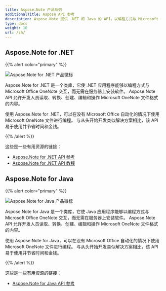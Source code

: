 ```yaml
---
title: Aspose.Note 产品系列
additionalTitle: Aspose API 参考
description: Aspose.Note 提供 .NET 和 Java 的 API，以编程方式与 Microsoft Office OneNote 交互，而无需在服务器上安装软件。 Aspose.Note API 允许开发人员读取、转换、创建、编辑和操作 Microsoft OneNote 文件格式的内容。
type: docs
weight: 10
url: /zh/
---
```


## Aspose.Note for .NET

{{% alert color="primary" %}} 

![Aspose.Note for .NET 产品徽标](../home_1.png)

Aspose.Note for .NET 是一个类库，它使 .NET 应用程序能够以编程方式与 Microsoft Office OneNote 交互，而无需在服务器上安装软件。 Aspose.Note API 允许开发人员读取、转换、创建、编辑和操作 Microsoft OneNote 文件格式的内容。

使用 Aspose.Note for .NET，可以在没有 Microsoft Office 自动化的情况下使用 Microsoft OneNote 文件进行编程。 与从头开始开发类似解决方案相比，该 API 易于使用并节省时间和金钱。

{{% /alert %}} 

这些是一些有用资源的链接：
- [Aspose.Note for .NET API 参考](/note/zh/net/)
- [Aspose.Note for .NET API 教程](/tutorials/note/zh/net/)

## Aspose.Note for Java

{{% alert color="primary" %}}

![Aspose.Note for Java 产品徽标](../home_2.png)

Aspose.Note for Java 是一个类库，它使 Java 应用程序能够以编程方式与 Microsoft Office OneNote 交互，而无需在服务器上安装软件。 Aspose.Note API 允许开发人员读取、转换、创建、编辑和操作 Microsoft OneNote 文件格式的内容。

使用 Aspose.Note for Java，可以在没有 Microsoft Office 自动化的情况下使用 Microsoft OneNote 文件进行编程。 与从头开始开发类似解决方案相比，该 API 易于使用并节省时间和金钱。

{{% /alert %}} 

这些是一些有用资源的链接：
- [Aspose.Note for Java API 参考](/note/java/)